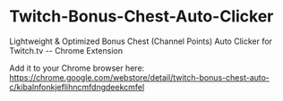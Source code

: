 # Twitch-Bonus-Chest-Auto-Clicker
Lightweight &amp; Optimized Bonus Chest (Channel Points) Auto Clicker for Twitch.tv -- Chrome Extension

Add it to your Chrome browser here: https://chrome.google.com/webstore/detail/twitch-bonus-chest-auto-c/kibalnfonkjeflihncmfdngdeekcmfel

